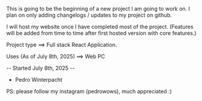<Recreating Project From Scratch>



This is going to be the beginning of a new project I am going to work on. I plan on only adding changelogs / updates to my project on github. 

I will host my website once I have completed most of the project. (Features will be added from time to time after first hosted version with core features.)

Project type ==> Full stack React Application.

Uses (As of July 8th, 2025) ==> Web PC 

-- Started July 8th, 2025 --

- Pedro Winterpacht

PS: please follow my instagram (pedrowows), much appreciated :)

